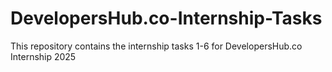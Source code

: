 # DevelopersHub.co-Internship-Tasks
This repository contains the internship tasks 1-6 for DevelopersHub.co Internship 2025
